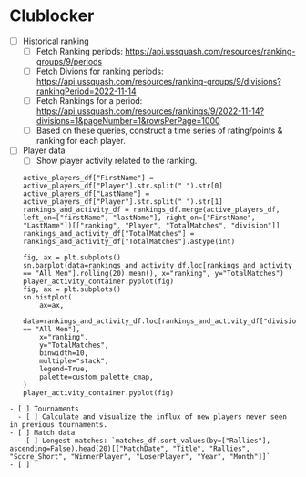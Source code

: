 # Clublocker

- [ ] Historical ranking
  - [ ] Fetch Ranking periods: https://api.ussquash.com/resources/ranking-groups/9/periods
  - [ ] Fetch Divions for ranking periods: https://api.ussquash.com/resources/ranking-groups/9/divisions?rankingPeriod=2022-11-14
  - [ ] Fetch Rankings for a period: https://api.ussquash.com/resources/rankings/9/2022-11-14?divisions=1&pageNumber=1&rowsPerPage=1000
  - [ ] Based on these queries, construct a time series of rating/points & ranking for each player.
- [ ] Player data
  - [ ] Show player activity related to the ranking.
  ```
  active_players_df["FirstName"] = active_players_df["Player"].str.split(" ").str[0]
  active_players_df["LastName"] = active_players_df["Player"].str.split(" ").str[1]
  rankings_and_activity_df = rankings_df.merge(active_players_df, left_on=["firstName", "lastName"], right_on=["FirstName", "LastName"])[["ranking", "Player", "TotalMatches", "division"]]
  rankings_and_activity_df["TotalMatches"] = rankings_and_activity_df["TotalMatches"].astype(int)

  fig, ax = plt.subplots()
  sn.barplot(data=rankings_and_activity_df.loc[rankings_and_activity_df["division"] == "All Men"].rolling(20).mean(), x="ranking", y="TotalMatches")
  player_activity_container.pyplot(fig)
  fig, ax = plt.subplots()
  sn.histplot(
      ax=ax,
      data=rankings_and_activity_df.loc[rankings_and_activity_df["division"] == "All Men"],
      x="ranking",
      y="TotalMatches",
      binwidth=10,
      multiple="stack",
      legend=True,
      palette=custom_palette_cmap,
  )
  player_activity_container.pyplot(fig)
```
- [ ] Tournaments
  - [ ] Calculate and visualize the influx of new players never seen in previous tournaments.
- [ ] Match data
  - [ ] Longest matches: `matches_df.sort_values(by=["Rallies"], ascending=False).head(20)[["MatchDate", "Title", "Rallies", "Score_Short", "WinnerPlayer", "LoserPlayer", "Year", "Month"]]`
- [ ] 